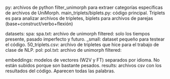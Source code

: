 py: archivos de python
  filter_unimorph para extraer categorías específicas de archivos de UniMorph.
  main_triplets/biplets.py: código principal. Triplets es para analizar archivos de tripletes, biplets para archivos de parejas (base+construct/verbo+flexión)
  
  datasets:
    spa:
      spa.txt: archivo de unimorph
      filtered: solo los tiempos presente, pasado imperfecto y futuro.
      _small: dataset pequeño para testear el código.
      50_triplets.csv: archivo de tripletes que hice para el trabajo de clase de NLP.
    pol:
      pol.txt: archivo de unimorph
      filtered:

  embeddings: modelos de vectores (W2V y FT) separados por idioma. No están subidos porque son bastante pesados.
  results: archivos csv con los resultados del código. Aparecen todas las palabras.
